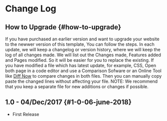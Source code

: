 # Change Log

## **How to Upgrade** {#how-to-upgrade}

If you have purchased an earlier version and want to upgrade your website to the newwer version of this template, You can follow the steps. In each update, we will keep a changelog or version history, where we will keep the log of all changes made. We will list out the Changes made, Features added and Pages modified. So it will be easier for you to replace the existing. If you have modified a file which has latest update, for example, CSS, Open both page in a code editor and use a Comparison Sofware or an Online Tool like [Diff Now](http://diffnow.com) to compare changes in both files. Then you can manually copy paste the changed lines without affecting your file. NOTE: We recommend that you keep a separate file for new additions or changes if possible.

## 1.0 - 04/Dec/2017 {#1-0-06-june-2018}

* First Release

